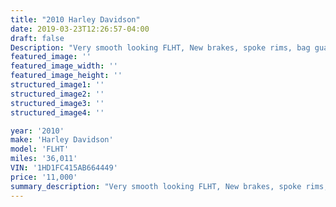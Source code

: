 ```yaml
---
title: "2010 Harley Davidson"
date: 2019-03-23T12:26:57-04:00
draft: false
Description: "Very smooth looking FLHT, New brakes, spoke rims, bag guards, new seat, 6spd, ABS, MUST SEE!!!! Road ready. Options: Chopped windshield, spoke rims, ABS, bag guards, cruise, new seat!"
featured_image: ''
featured_image_width: ''
featured_image_height: ''
structured_image1: ''
structured_image2: ''
structured_image3: ''
structured_image4: ''

year: '2010'
make: 'Harley Davidson'
model: 'FLHT'
miles: '36,011'
VIN: '1HD1FC415AB664449'
price: '11,000'
summary_description: "Very smooth looking FLHT, New brakes, spoke rims, bag guards, new seat, 6spd, ABS, MUST SEE!!!! Road ready. Options: Chopped windshield, spoke rims, ABS, bag guards, cruise, new seat!"
---
```

